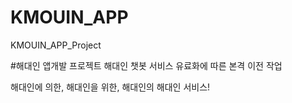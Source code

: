 # KMOUIN_APP

KMOUIN_APP_Project

#해대인 앱개발 프로젝트
해대인 챗봇 서비스 유료화에 따른 본격 이전 작업

해대인에 의한, 해대인을 위한, 해대인의 해대인 서비스!
